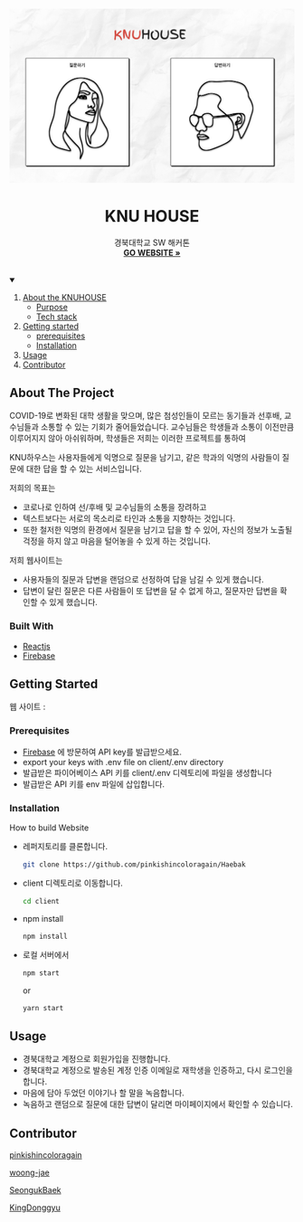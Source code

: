 <!-- PROJECT LOGO -->
<br />
<p align="center">
  <a href="#">
    <img src="/client/src/assets/image/mainPage.png" alt="Logo">
  </a>

  <h1 align="center">KNU HOUSE</h1>

  <p align="center">
    경북대학교 SW 해커톤
    <br />
    <a href="#"><strong>GO WEBSITE »</strong></a>
    <br />
    <br />
  </p>
</p>


<!-- TABLE OF CONTENTS -->
<details open="open">
  <summary></summary>
  <ol>
    <li>
      <a href="#about-the-project">About the KNUHOUSE</a>
      <ul>
        <li><a href="#built-with">Purpose</a></li>
        <li><a href="#built-with">Tech stack</a></li>
      </ul>
    </li>
    <li>
      <a href="#getting-started">Getting started</a>
      <ul>
        <li><a href="#installation">prerequisites</a></li>
        <li><a href="#installation">Installation</a></li>
      </ul>
    </li>
    <li><a href="#usage">Usage</a></li>
    <li><a href="#contributor">Contributor</a></li>
  </ol>
</details>

<!-- ABOUT THE PROJECT -->
## About The Project

COVID-19로 변화된 대학 생활을 맞으며, 많은 첨성인들이 모르는 동기들과 선후배, 교수님들과 소통할 수 있는 기회가 줄어들었습니다.
교수님들은 학생들과 소통이 이전만큼 이루어지지 않아 아쉬워하며, 학생들은 
저희는 이러한 프로젝트를 통하여

KNU하우스는 사용자들에게 익명으로 질문을 남기고, 같은 학과의 익명의 사람들이 질문에 대한 답을 할 수 있는 서비스입니다.

저희의 목표는

* 코로나로 인하여 선/후배 및 교수님들의 소통을 장려하고
* 텍스트보다는 서로의 목소리로 타인과 소통을 지향하는 것입니다.
* 또한 철저한 익명의 환경에서 질문을 남기고 답을 할 수 있어, 자신의 정보가 노출될 걱정을 하지 않고 마음을 털어놓을 수 있게 하는 것입니다.


저희 웹사이트는

* 사용자들의 질문과 답변을 랜덤으로 선정하여 답을 남길 수 있게 했습니다.
* 답변이 달린 질문은 다른 사람들이 또 답변을 달 수 없게 하고, 질문자만 답변을 확인할 수 있게 했습니다.

### Built With

* [Reactjs](https://ko.reactjs.org/)
* [Firebase](https://firebase.google.com/)

<!-- GETTING STARTED -->
## Getting Started
웹 사이트 :

### Prerequisites

* [Firebase](https://firebase.google.com/) 에 방문하여 API key를 발급받으세요.
* export your keys with .env file on client/.env directory
* 발급받은 파이어베이스 API 키를 client/.env 디렉토리에 파일을 생성합니다
* 발급받은 API 키를 env 파일에 삽입합니다.

### Installation

How to build Website
* 레퍼지토리를 클론합니다.
  ```sh
  git clone https://github.com/pinkishincoloragain/Haebak
  ```

* client 디렉토리로 이동합니다.
  ```sh
  cd client
  ```
* npm install
  ```sh
  npm install
  ```

* 로컬 서버에서 
  ```sh
  npm start
  ```
  or 
    ```sh
  yarn start
  ```

<!-- USAGE EXAMPLES -->
## Usage

* 경북대학교 계정으로 회원가입을 진행합니다.
* 경북대학교 계정으로 발송된 계정 인증 이메일로 재학생을 인증하고, 다시 로그인을 합니다.
* 마음에 담아 두었던 이야기나 할 말을 녹음합니다.
* 녹음하고 랜덤으로 질문에 대한 답변이 달리면 마이페이지에서 확인할 수 있습니다.

<!-- CONTRIBUTING -->
## Contributor

[pinkishincoloragain](https://github.com/pinkishincoloragain)

[woong-jae](https://github.com/woong-jae)

[SeongukBaek](https://github.com/SeongukBaek)

[KingDonggyu](https://github.com/KingDonggyu)
